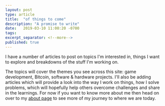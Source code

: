 ```yaml
---
layout: post
type: article
title:  "of things to come"
description: "A promise to write"
date:   2019-03-10 11:00:20 -0700
tags:
excerpt_separator: <!--more-->
published: true
---
```

I have a number of articles to post on topics I'm interested in, things I want to explore and breakdowns of the stuff I'm working on.
<!--more-->
The topics will cover the themes you see across this site: game development, Bitcoin, software & hardware projects. I'll also be adding articles which will provide a look into the way I work on things, how I solve problems, which will hopefully help others overcome challenges and share in the learnings.
For now if you want to know more about me then head on over to my [about page](/about) to see more of my journey to where we are today.
